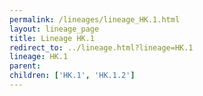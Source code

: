 ```yaml
---
permalink: /lineages/lineage_HK.1.html
layout: lineage_page
title: Lineage HK.1
redirect_to: ../lineage.html?lineage=HK.1
lineage: HK.1
parent: 
children: ['HK.1', 'HK.1.2']
---
```

